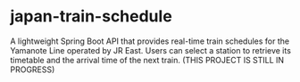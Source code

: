# japan-train-schedule
A lightweight Spring Boot API that provides real-time train schedules for the Yamanote Line operated by JR East. Users can select a station to retrieve its timetable and the arrival time of the next train.
(THIS PROJECT IS STILL IN PROGRESS)
